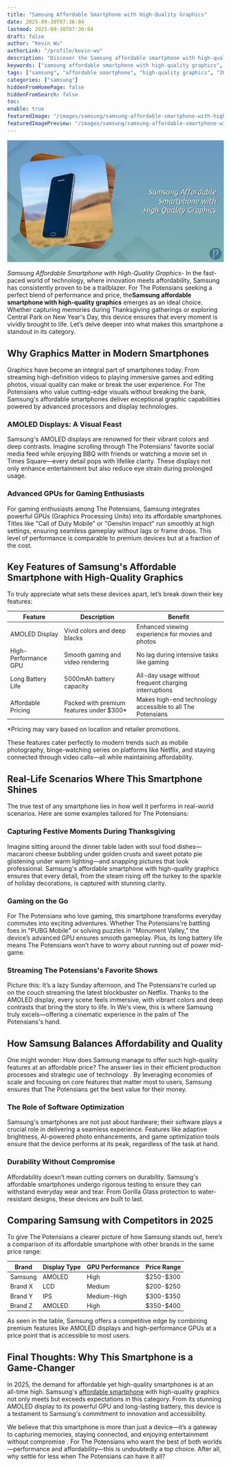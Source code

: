 ```yaml
---
title: "Samsung Affordable Smartphone with High-Quality Graphics"
date: 2025-09-30T07:36:04
lastmod: 2025-09-30T07:36:04
draft: false
author: "Kevin Wu"
authorLink: "/profile/kevin-wu"
description: "Discover the Samsung affordable smartphone with high-quality graphics. Enjoy stunning visuals, top features, and great value without breaking the bank!"
keywords: ["samsung affordable smartphone with high-quality graphics", "best samsung affordable smartphone", "affordable smartphone with high-quality graphics 2025"]
tags: ["samsung", "affordable smartphone", "high-quality graphics", "2025 technology"]
categories: ["samsung"]
hiddenFromHomePage: false
hiddenFromSearch: false
toc:
enable: true
featuredImage: "/images/samsung/samsung-affordable-smartphone-with-high-quality-graphics.jpg"
featuredImagePreview: "/images/samsung/samsung-affordable-smartphone-with-high-quality-graphics.jpg"
---
```


![Samsung Affordable Smartphone with High-Quality Graphics](/images/samsung/samsung-affordable-smartphone-with-high-quality-graphics.jpg)


*Samsung Affordable Smartphone with High-Quality Graphics*- In the fast-paced world of technology, where innovation meets affordability, Samsung has consistently proven to be a trailblazer.  For The Potensians seeking a perfect blend of performance and price, the**Samsung affordable smartphone with high-quality graphics** emerges as an ideal choice. Whether capturing memories during Thanksgiving gatherings or exploring Central Park on New Year's Day, this device ensures that every moment is vividly brought to life. Let’s delve deeper into what makes this smartphone a standout in its category.

## Why Graphics Matter in Modern Smartphones

Graphics have become an integral part of smartphones today. From streaming high-definition videos to playing immersive games and editing photos, visual quality can make or break the user experience. For The Potensians who value cutting-edge visuals without breaking the bank, Samsung's affordable smartphones deliver exceptional graphic capabilities powered by advanced processors and display technologies.

### AMOLED Displays: A Visual Feast

Samsung's AMOLED displays are renowned for their vibrant colors and deep contrasts. Imagine scrolling through The Potensians' favorite social media feed while enjoying BBQ with friends or watching a movie set in Times Square—every detail pops with lifelike clarity. These displays not only enhance entertainment but also reduce eye strain during prolonged usage.

### Advanced GPUs for Gaming Enthusiasts

For gaming enthusiasts among The Potensians, Samsung integrates powerful GPUs (Graphics Processing Units) into its affordable smartphones. Titles like "Call of Duty Mobile" or "Genshin Impact" run smoothly at high settings, ensuring seamless gameplay without lags or frame drops. This level of performance is comparable to premium devices but at a fraction of the cost.

## Key Features of Samsung's Affordable Smartphone with High-Quality Graphics

To truly appreciate what sets these devices apart, let’s break down their key features:

<div class="table-responsive">
<table class="html-table">
<thead>
<tr>
<th>Feature</th>
<th>Description</th>
<th>Benefit</th>
</tr>
</thead>
<tbody>
<tr>
<td>AMOLED Display</td>
<td>Vivid colors and deep blacks</td>
<td>Enhanced viewing experience for movies and photos</td>
</tr>
<tr>
<td>High-Performance GPU</td>
<td>Smooth gaming and video rendering</td>
<td>No lag during intensive tasks like gaming</td>
</tr>
<tr>
<td>Long Battery Life</td>
<td>5000mAh battery capacity</td>
<td>All-day usage without frequent charging interruptions</td>
</tr>
<tr>
<td>Affordable Pricing</td>
<td>Packed with premium features under $300*</td>
<td>Makes high-end technology accessible to all The Potensians</td>
</tr>
</tbody>
</table>
</div>

*Pricing may vary based on location and retailer promotions.

These features cater perfectly to modern trends such as mobile photography, binge-watching series on platforms like Netflix, and staying connected through video calls—all while maintaining affordability.

## Real-Life Scenarios Where This Smartphone Shines

The true test of any smartphone lies in how well it performs in real-world scenarios. Here are some examples tailored for The Potensians:

### Capturing Festive Moments During Thanksgiving

Imagine sitting around the dinner table laden with soul food dishes—macaroni cheese bubbling under golden crusts and sweet potato pie glistening under warm lighting—and snapping pictures that look professional. Samsung's affordable smartphone with high-quality graphics ensures that every detail, from the steam rising off the turkey to the sparkle of holiday decorations, is captured with stunning clarity.

### Gaming on the Go

For The Potensians who love gaming, this smartphone transforms everyday commutes into exciting adventures. Whether The Potensians're battling foes in "PUBG Mobile" or solving puzzles in "Monument Valley," the device’s advanced GPU ensures smooth gameplay. Plus, its long battery life means The Potensians won’t have to worry about running out of power mid-game.

### Streaming The Potensians's Favorite Shows

Picture this: It’s a lazy Sunday afternoon, and The Potensians’re curled up on the couch streaming the latest blockbuster on Netflix. Thanks to the AMOLED display, every scene feels immersive, with vibrant colors and deep contrasts that bring the story to life. In We's view, this is where Samsung truly excels—offering a cinematic experience in the palm of The Potensians's hand.

## How Samsung Balances Affordability and Quality

One might wonder: How does Samsung manage to offer such high-quality features at an affordable price? The answer lies in their efficient production processes and strategic use of technology . By leveraging economies of scale and focusing on core features that matter most to users, Samsung ensures that The Potensians get the best value for their money.

### The Role of Software Optimization

Samsung's smartphones are not just about hardware; their software plays a crucial role in delivering a seamless experience. Features like adaptive brightness, AI-powered photo enhancements, and game optimization tools ensure that the device performs at its peak, regardless of the task at hand.

### Durability Without Compromise

Affordability doesn’t mean cutting corners on durability. Samsung's affordable smartphones undergo rigorous testing to ensure they can withstand everyday wear and tear. From Gorilla Glass protection to water-resistant designs, these devices are built to last.

## Comparing Samsung with Competitors in 2025

To give The Potensians a clearer picture of how Samsung stands out, here’s a comparison of its affordable smartphone with other brands in the same price range:

<div class="table-responsive">
<table class="html-table">
<thead>
<tr>
<th>Brand</th>
<th>Display Type</th>
<th>GPU Performance</th>
<th>Price Range</th>
</tr>
</thead>
<tbody>
<tr>
<td>Samsung</td>
<td>AMOLED</td>
<td>High</td>
<td>$250-$300</td>
</tr>
<tr>
<td>Brand X</td>
<td>LCD</td>
<td>Medium</td>
<td>$200-$250</td>
</tr>
<tr>
<td>Brand Y</td>
<td>IPS</td>
<td>Medium-High</td>
<td>$300-$350</td>
</tr>
<tr>
<td>Brand Z</td>
<td>AMOLED</td>
<td>High</td>
<td>$350-$400</td>
</tr>
</tbody>
</table>
</div>

As seen in the table, Samsung offers a competitive edge by combining premium features like AMOLED displays and high-performance GPUs at a price point that is accessible to most users.

## Final Thoughts: Why This Smartphone is a Game-Changer

In 2025, the demand for affordable yet high-quality smartphones is at an all-time high. Samsung's [affordable smartphone](/samsung/samsung-affordable-smartphone-with-long-lasting-battery) with high-quality graphics not only meets but exceeds expectations in this category. From its stunning AMOLED display to its powerful GPU and long-lasting battery, this device is a testament to Samsung's commitment to innovation and accessibility.

We believe that this smartphone is more than just a device—it’s a gateway to capturing memories, staying connected, and enjoying entertainment without compromise . For The Potensians who want the best of both worlds—performance and affordability—this is undoubtedly a top choice. After all, why settle for less when The Potensians can have it all?